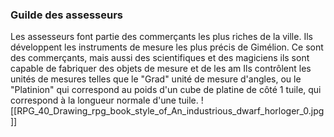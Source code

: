 ### Guilde des assesseurs
Les assesseurs font partie des commerçants les plus riches de la ville. Ils développent les instruments de mesure les plus précis de Gimélion. Ce sont des commerçants, mais aussi des scientifiques et des magiciens ils sont capable de fabriquer des objets de mesure et de les am
Ils contrôlent les unités de mesures telles que le "Grad" unité de mesure d'angles, ou le "Platinion" qui correspond au poids d'un cube de platine de côté 1 tuile, qui correspond à la longueur normale d'une tuile.
![[RPG_40_Drawing_rpg_book_style_of_An_industrious_dwarf_horloger_0.jpg]]
